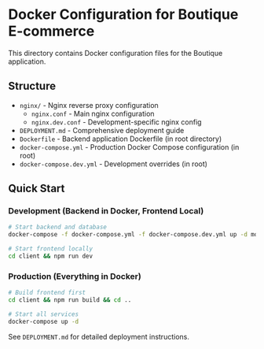 # Docker Configuration for Boutique E-commerce

This directory contains Docker configuration files for the Boutique application.

## Structure

- `nginx/` - Nginx reverse proxy configuration
  - `nginx.conf` - Main nginx configuration
  - `nginx.dev.conf` - Development-specific nginx config
- `DEPLOYMENT.md` - Comprehensive deployment guide
- `Dockerfile` - Backend application Dockerfile (in root directory)
- `docker-compose.yml` - Production Docker Compose configuration (in root)
- `docker-compose.dev.yml` - Development overrides (in root)

## Quick Start

### Development (Backend in Docker, Frontend Local)
```bash
# Start backend and database
docker-compose -f docker-compose.yml -f docker-compose.dev.yml up -d mongodb backend

# Start frontend locally
cd client && npm run dev
```

### Production (Everything in Docker)
```bash
# Build frontend first
cd client && npm run build && cd ..

# Start all services
docker-compose up -d
```

See `DEPLOYMENT.md` for detailed deployment instructions.